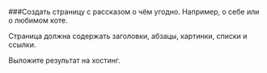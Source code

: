 ###Создать страницу с рассказом о чём угодно. Например, о себе или о любимом коте.

Страница должна содержать заголовки, абзацы, картинки, списки и ссылки.

Выложите результат на хостинг.
